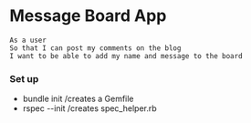 # Message Board App


```
As a user
So that I can post my comments on the blog
I want to be able to add my name and message to the board
``` 

### Set up
- bundle init /creates a Gemfile
- rspec --init /creates spec_helper.rb